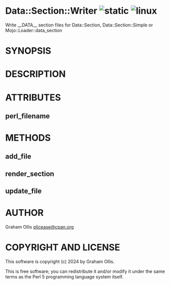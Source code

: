 # Data::Section::Writer ![static](https://github.com/uperl/Data-Section-Writer/workflows/static/badge.svg) ![linux](https://github.com/uperl/Data-Section-Writer/workflows/linux/badge.svg)

Write \_\_DATA\_\_ section files for Data::Section, Data::Section::Simple or Mojo::Loader::data\_section

# SYNOPSIS

# DESCRIPTION

# ATTRIBUTES

## perl\_filename

# METHODS

## add\_file

## render\_section

## update\_file

# AUTHOR

Graham Ollis <plicease@cpan.org>

# COPYRIGHT AND LICENSE

This software is copyright (c) 2024 by Graham Ollis.

This is free software; you can redistribute it and/or modify it under
the same terms as the Perl 5 programming language system itself.
